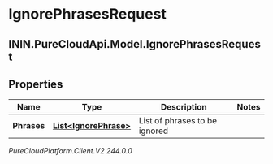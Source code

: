 # IgnorePhrasesRequest

## ININ.PureCloudApi.Model.IgnorePhrasesRequest

## Properties

|Name | Type | Description | Notes|
|------------ | ------------- | ------------- | -------------|
| **Phrases** | [**List&lt;IgnorePhrase&gt;**](IgnorePhrase) | List of phrases to be ignored | |



_PureCloudPlatform.Client.V2 244.0.0_
